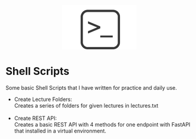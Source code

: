 <p align="center">
    <img src="https://raw.githubusercontent.com/computefoundation/gnu-linux-shell-scripting/images/logo.png" alt="bash" width=200>
</p>

# Shell Scripts


Some basic Shell Scripts that I have written for practice and daily use.

<ul>
    <li>Create Lecture Folders:</li>
        Creates a series of folders for given lectures in lectures.txt
    <br>
    <br>
    <li>Create REST API:</li>
        Creates a basic REST API with 4 methods for one endpoint with FastAPI that installed in a virtual environment.
</ul>
